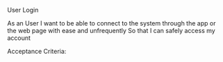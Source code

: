 User Login

As an User
I want to be able to connect to the system through the app or the web page with ease and unfrequently
So that I can safely access my account

Acceptance Criteria: 